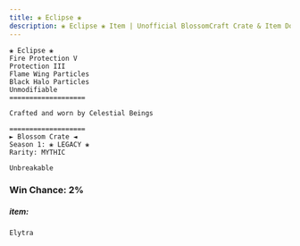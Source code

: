 ```yaml
---
title: ❀ Eclipse ❀
description: ❀ Eclipse ❀ Item | Unofficial BlossomCraft Crate & Item Documentation
---
```

```
❀ Eclipse ❀
Fire Protection V
Protection III
Flame Wing Particles
Black Halo Particles
Unmodifiable
===================

Crafted and worn by Celestial Beings

===================
► Blossom Crate ◄
Season 1: ❀ LEGACY ❀
Rarity: MYTHIC

Unbreakable
```
### Win Chance: 2%

##### item:
`Elytra`